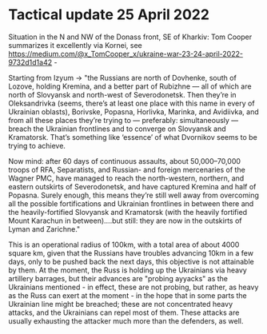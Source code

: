 Tactical update 25 April 2022
=============================

Situation in the N and NW of the Donass front, SE of Kharkiv: Tom Cooper summarizes it excellently via Kornei, see https://medium.com/@x_TomCooper_x/ukraine-war-23-24-april-2022-9732d1d1a42 -

Starting from Izyum -> "the Russians are north of Dovhenke, south of Lozove, holding Kremina, and a better part of Rubizhne — all of which are north of Slovyansk and north-west of Severodonetsk. Then they’re in Oleksandrivka (seems, there’s at least one place with this name in every of Ukrainian oblasts), Borivske, Popasna, Horlivka, Marinka, and Avidiivka, and from all these places they’re trying to — preferably: simultaneously — breach the Ukrainian frontlines and to converge on Slovyansk and Kramatorsk. That’s something like ‘essence’ of what Dvornikov seems to be trying to achieve.

Now mind: after 60 days of continuous assaults, about 50,000–70,000 troops of RFA, Separatists, and Russian- and foreign mercenaries of the Wagner PMC, have managed to reach the north-western, northern, and eastern outskirts of Severodonetsk, and have captured Kremina and half of Popasna. Surely enough, this means they’re still well away from overcoming all the possible fortifications and Ukrainian frontlines in between there and the heavily-fortified Slovyansk and Kramatorsk (with the heavily fortified Mount Karachun in between)….but still: they are now in the outskirts of Lyman and Zarichne."

This is an operational radius of 100km, with a total area of about 4000 square km, given that the Russians have troubles advancing 10km in a few days, only to be pushed back the next days, this objective is not attainable by them. At the moment, the Russ is holding up the Ukrainians via heavy artillery barrages, but their advances are "probing ayyacks" as the Ukrainians mentioned - in effect, these are not probing, but rather, as heavy as the Russ can exert at the moment - in the hope that in some parts the Ukrainian line might be breached; these are not concentrated heavy attacks, and the Ukrainians can repel most of them. These attacks are usually exhausting the attacker much more than the defenders, as well.

